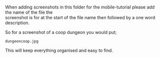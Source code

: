 When adding screenshots in this folder for the mobile-tutorial please add the name of the file the  
screenshot is for at the start of the file name then followed by a one word description.  
  
So for a screenshot of a coop dungeon you would put;  

`dungeoncoop.jpg`
  
This will keep everything organised and easy to find.  
